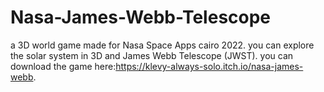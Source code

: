 # Nasa-James-Webb-Telescope
a 3D world game made for Nasa Space Apps cairo 2022. you can explore the solar system in 3D and James Webb Telescope (JWST). you can download the game here:https://klevy-always-solo.itch.io/nasa-james-webb.

